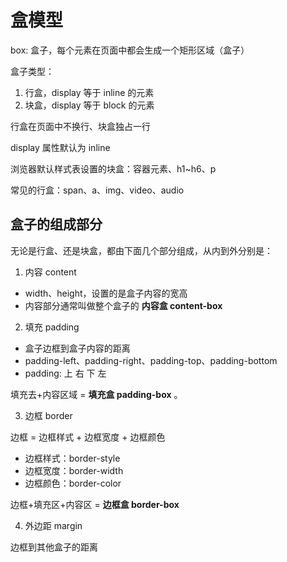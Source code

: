 # 盒模型

box: 盒子，每个元素在页面中都会生成一个矩形区域（盒子）

盒子类型：

1. 行盒，display 等于 inline 的元素
2. 块盒，display 等于 block 的元素

行盒在页面中不换行、块盒独占一行

display 属性默认为 inline

浏览器默认样式表设置的块盒：容器元素、h1~h6、p

常见的行盒：span、a、img、video、audio

## 盒子的组成部分

无论是行盒、还是块盒，都由下面几个部分组成，从内到外分别是：

1. 内容 content

- width、height，设置的是盒子内容的宽高
- 内容部分通常叫做整个盒子的 **内容盒 content-box**

2. 填充 padding

- 盒子边框到盒子内容的距离
- padding-left、padding-right、padding-top、padding-bottom
- padding: 上 右 下 左

填充去+内容区域 = **填充盒 padding-box** 。

3. 边框 border

边框 = 边框样式 + 边框宽度 + 边框颜色

- 边框样式：border-style
- 边框宽度：border-width
- 边框颜色：border-color

边框+填充区+内容区 = **边框盒 border-box**

4. 外边距 margin

边框到其他盒子的距离
